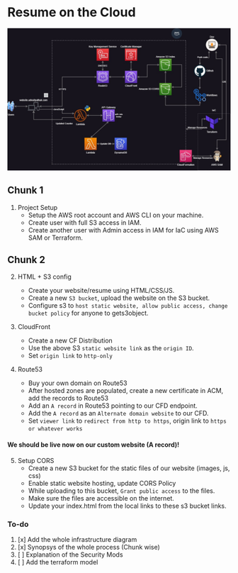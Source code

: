 # Resume on the Cloud

![Architecture](CRC_v2.jpg)

## Chunk 1

1. Project Setup
    - Setup the AWS root account and AWS CLI on your machine.
    - Create user with full S3 access in IAM.
    - Create another user with Admin access in IAM for IaC using AWS SAM or Terraform.

## Chunk 2

2. HTML + S3 config
    - Create your website/resume using HTML/CSS/JS.
    - Create a new `S3 bucket`, upload the website on the S3 bucket.
    - Configure s3 to `host static website, allow public access, change bucket policy` for anyone to gets3object.

3. CloudFront
    - Create a new CF Distribution
    - Use the above S3 `static website link` as the `origin ID`.
    - Set `origin link` to `http-only`

4. Route53
    - Buy your own domain on Route53
    - After hosted zones are populated, create a new certificate in ACM, add the records to Route53
    - Add an `A record` in Route53 pointing to our CFD endpoint.
    - Add the `A record` as an `Alternate domain website` to our CFD.
    - Set `viewer link` to `redirect from http to https`, origin link to `https or whatever works`

####  We should be live now on our custom website (A record)!

5. Setup CORS
    - Create a new S3 bucket for the static files of our website (images, js, css)
    - Enable static website hosting, update CORS Policy
    - While uploading to this bucket, `Grant public access` to the files.
    - Make sure the files are accessible on the internet.
    - Update your index.html from the local links to these s3 bucket links.
    


<h3> To-do </h3>

1. [x] Add the whole infrastructure diagram
2. [x] Synopsys of the whole process (Chunk wise)
3. [ ] Explanation of the Security Mods
4. [ ] Add the terraform model
